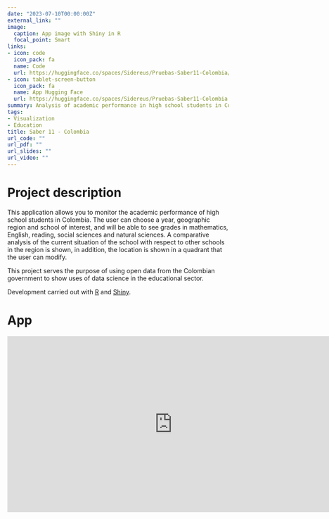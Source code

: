 ```yaml
---
date: "2023-07-10T00:00:00Z"
external_link: ""
image:
  caption: App image with Shiny in R
  focal_point: Smart
links:
- icon: code
  icon_pack: fa
  name: Code
  url: https://huggingface.co/spaces/Sidereus/Pruebas-Saber11-Colombia/tree/main
- icon: tablet-screen-button
  icon_pack: fa
  name: App Hugging Face
  url: https://huggingface.co/spaces/Sidereus/Pruebas-Saber11-Colombia
summary: Analysis of academic performance in high school students in Colombia.
tags:
- Visualization
- Education
title: Saber 11 - Colombia
url_code: ""
url_pdf: ""
url_slides: ""
url_video: ""
---
```


# Project description

This application allows you to monitor the academic performance of high school students in Colombia. The user can choose a year, geographic region and school of interest, and will be able to see grades in mathematics, English, reading, social sciences and natural sciences. A comparative analysis of the current situation of the school with respect to other schools in the region is shown, in addition, the location is shown in a quadrant that the user can modify.

This project serves the purpose of using open data from the Colombian government to show uses of data science in the educational sector.

Development carried out with [R](https://cran.r-project.org/) and [Shiny](https://shiny.posit.co/).

# App

<div class="h_iframe">
<iframe
	src="https://sidereus-pruebas-saber11-colombia.hf.space"
	frameborder="0"
	height="400"
	width="750"
></iframe>
</div>